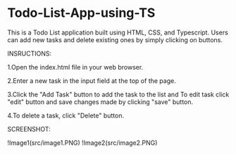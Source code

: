 # Todo-List-App-using-TS

This is a Todo List application built using HTML, CSS, and Typescript. Users can add new tasks and delete existing ones by simply clicking on buttons.

INSRUCTIONS:

1.Open the index.html file in your web browser.

2.Enter a new task in the input field at the top of the page.

3.Click the "Add Task" button to add the task to the list and To edit task click "edit" button and save changes made by clicking "save" button.

4.To delete a task, click "Delete" button.

SCREENSHOT:

!Image1(src/image1.PNG)
!Image2(src/image2.PNG)
